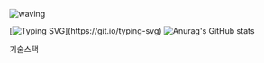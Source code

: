 ![waving](https://capsule-render.vercel.app/api?type=waving&height=200&text=Welcome!&fontAlign=80&fontAlignY=40&color=gradient)

[![Typing SVG](https://readme-typing-svg.demolab.com?font=Fira+Code&pause=1000&color=A30CFF&width=435&lines=Hi+I'm+Backend+Developer+JoSungYeon;%EC%95%88%EB%85%95%ED%95%98%EC%84%B8%EC%9A%94+%EB%B0%B1%EC%97%94%EB%93%9C+%EA%B0%9C%EB%B0%9C%EC%9E%90+%EC%A1%B0%EC%84%B1%EC%9E%85%EB%8B%88%EB%8B%A4.)](https://git.io/typing-svg)
![Anurag's GitHub stats](https://github-readme-stats.vercel.app/api?username=JoSungYeon-000607&hide=contribs,icons=true&theme=radical)

기술스택



<!--
**JoSungYeon-000607/JoSungYeon-000607** is a ✨ _special_ ✨ repository because its `README.md` (this file) appears on your GitHub profile.

Here are some ideas to get you started:

- 🔭 I’m currently working on ...
- 🌱 I’m currently learning ...
- 👯 I’m looking to collaborate on ...
- 🤔 I’m looking for help with ...
- 💬 Ask me about ...
- 📫 How to reach me: ...
- 😄 Pronouns: ...
- ⚡ Fun fact: ...
-->

